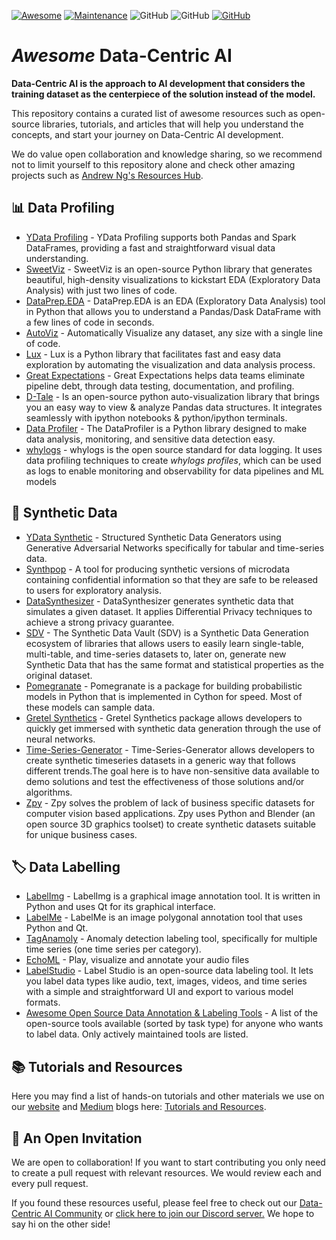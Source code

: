 [![Awesome](https://awesome.re/badge.svg)](https://awesome.re)
[![Maintenance](https://img.shields.io/badge/Maintained%3F-YES-green.svg)](https://github.com/EthicalML/awesome-production-machine-learning/graphs/commit-activity)
![GitHub](https://img.shields.io/badge/Languages-MULTI-blue.svg)
![GitHub](https://img.shields.io/badge/License-MIT-lightgrey.svg)
[![GitHub](https://img.shields.io/twitter/follow/ydata_ai.svg?label=Follow)](https://twitter.com/YData_ai/)

# *Awesome* Data-Centric AI

**Data-Centric AI is the approach to AI development that considers the training dataset as the centerpiece of the solution instead of the model.**

This repository contains a curated list of awesome resources such as open-source libraries, tutorials, and articles that will help you understand the concepts, and start your journey on Data-Centric AI development.

We do value open collaboration and knowledge sharing, so we recommend not to limit yourself to this repository alone and check other amazing projects such as [Andrew Ng's Resources Hub](https://datacentricai.org/).


## 📊 Data Profiling

- [YData Profiling](https://github.com/ydataai/ydata-profiling) - YData Profiling supports both Pandas and Spark DataFrames, providing a fast and straightforward visual  data understanding.
- [SweetViz](https://github.com/fbdesignpro/sweetviz) - SweetViz is an open-source Python library that generates beautiful, high-density visualizations to kickstart EDA (Exploratory Data Analysis) with just two lines of code.
- [DataPrep.EDA](https://github.com/sfu-db/dataprep) - DataPrep.EDA  is an EDA (Exploratory Data Analysis) tool in Python that allows you to understand a Pandas/Dask DataFrame with a few lines of code in seconds.
- [AutoViz](https://github.com/AutoViML/AutoViz) - Automatically Visualize any dataset, any size with a single line of code.
- [Lux](https://github.com/lux-org/lux) - Lux is a Python library that facilitates fast and easy data exploration by automating the visualization and data analysis process.
- [Great Expectations](https://github.com/great-expectations/great_expectations) - Great Expectations helps data teams eliminate pipeline debt, through data testing, documentation, and profiling.
- [D-Tale](https://github.com/man-group/dtale) - Is an open-source python auto-visualization library that brings you an easy way to view & analyze Pandas data structures. It integrates seamlessly with ipython notebooks & python/ipython terminals.
- [Data Profiler](https://github.com/capitalone/DataProfiler) - The DataProfiler is a Python library designed to make data analysis, monitoring, and sensitive data detection easy.
- [whylogs](https://github.com/whylabs/whylogs) - whylogs is the open source standard for data logging. It uses data profiling techniques to create *whylogs profiles*, which can be used as logs to enable monitoring and observability for data pipelines and ML models

## 🔐 Synthetic Data

- [YData Synthetic](https://github.com/ydataai/ydata-synthetic) - Structured Synthetic Data Generators using Generative Adversarial Networks specifically for tabular and time-series data.
- [Synthpop](https://cran.r-project.org/web/packages/synthpop/index.html)  - A tool for producing synthetic versions of microdata containing confidential information so that they are safe to be released to users for exploratory analysis.
- [DataSynthesizer](https://github.com/DataResponsibly/DataSynthesizer) - DataSynthesizer generates synthetic data that simulates a given dataset. It applies Differential Privacy techniques to achieve a strong privacy guarantee.
- [SDV](https://github.com/sdv-dev/SDV) - The Synthetic Data Vault (SDV) is a Synthetic Data Generation ecosystem of libraries that allows users to easily learn single-table, multi-table, and time-series datasets to, later on, generate new Synthetic Data that has the same format and statistical properties as the original dataset.
- [Pomegranate](https://github.com/jmschrei/pomegranate) - Pomegranate is a package for building probabilistic models in Python that is implemented in Cython for speed. Most of these models can sample data. 
- [Gretel Synthetics](https://github.com/gretelai/gretel-synthetics) - Gretel Synthetics package allows developers to quickly get immersed with synthetic data generation through the use of neural networks.
- [Time-Series-Generator](https://github.com/Nike-Inc/timeseries-generator) - Time-Series-Generator allows developers to create synthetic timeseries datasets in a generic way that follows different trends.The goal here is to have non-sensitive data available to demo solutions and test the effectiveness of those solutions and/or algorithms.
- [Zpy](https://github.com/ZumoLabs/zpy/) -  Zpy solves the problem of lack of business specific datasets for computer vision based applications. Zpy uses Python and Blender (an open source 3D graphics toolset) to create synthetic datasets suitable for unique business cases.

## 🏷 Data Labelling

- [LabelImg](https://github.com/tzutalin/labelImg) - LabelImg is a graphical image annotation tool. It is written in Python and uses Qt for its graphical interface.
- [LabelMe](https://github.com/wkentaro/labelme) - LabelMe is an image polygonal annotation tool that uses Python and Qt.
- [TagAnamoly](https://github.com/Microsoft/TagAnomaly) - Anomaly detection labeling tool, specifically for multiple time series (one time series per category).
- [EchoML](https://github.com/ritazh/EchoML) - Play, visualize and annotate your audio files
- [LabelStudio](https://github.com/heartexlabs/label-studio) - Label Studio is an open-source data labeling tool. It lets you label data types like audio, text, images, videos, and time series with a simple and straightforward UI and export to various model formats.
- [Awesome Open Source Data Annotation & Labeling Tools](https://github.com/zenml-io/awesome-open-data-annotation) - A list of the open-source tools available (sorted by task type) for anyone who wants to label data. Only actively maintained tools are listed.


## 📚 Tutorials and Resources
Here you may find a list of hands-on tutorials and other materials we use on our [website](https://datacentricai.community) and [Medium](https://medium.com/data-centric-ai-community) blogs here: [Tutorials and Resources](https://github.com/Data-Centric-AI-Community/awesome-data-centric-ai/tree/master/medium).


## 👾 An Open Invitation
We are open to collaboration! If you want to start contributing you only need to create a pull request with relevant resources. We would review each and every pull request.

If you found these resources useful, please feel free to check out our [Data-Centric AI Community](https://datacentricai.community) or [click here to join our Discord server.](https://discord.gg/mw7xjJ7b7s) We hope to say hi on the other side! 
